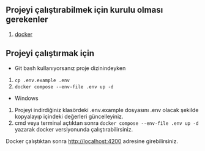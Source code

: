 ## Projeyi çalıştırabilmek için kurulu olması gerekenler
1. [docker](https://docs.docker.com/get-docker/) 

## Projeyi çalıştırmak için 
- Git bash kullanıyorsanız proje dizinindeyken
1. `cp .env.example .env` 
2. `docker compose --env-file .env up -d`
- Windows
1. Projeyi indirdiğiniz klasördeki .env.example dosyasını .env olacak şekilde kopyalayıp içindeki değerleri güncelleyiniz.
2. cmd veya terminal açtıktan sonra `docker compose --env-file .env up -d` yazarak docker versiyonunda çalıştırabilirsiniz.

Docker çalıştıktan sonra [http://localhost:4200](localhost:4200) adresine girebilirsiniz.
